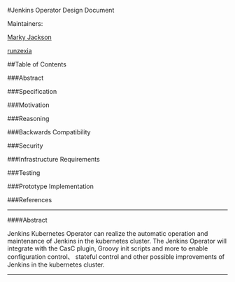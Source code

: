 #Jenkins Operator Design Document

Maintainers:

[Marky Jackson](https://github.com/markyjackson-taulia)

[runzexia](https://github.com/runzexia)

##Table of Contents

###Abstract

###Specification

###Motivation

###Reasoning

###Backwards Compatibility

###Security

###Infrastructure Requirements

###Testing

###Prototype Implementation

###References

---------------

####Abstract

Jenkins Kubernetes Operator can realize the automatic operation 
and maintenance of Jenkins in the kubernetes cluster.
The Jenkins Operator will integrate with the CasC plugin, 
Groovy init scripts and more to enable configuration control、 
stateful control and other possible improvements of Jenkins in 
the kubernetes cluster.

---------------

